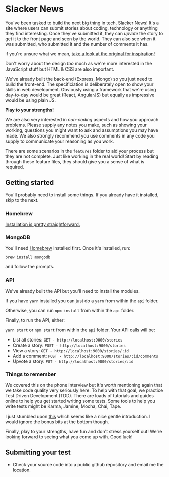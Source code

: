 # Slacker News

You've been tasked to build the next big thing in tech, Slacker News! It's a 
site where users can submit stories about coding, technology or anything they 
find interesting. Once they've submitted it, they can _upvote_ the story to 
get it to the front page and seen by the world. They can also see when it was 
submitted, who submitted it and the number of comments it has. 

if you're unsure what we mean, [take a look at the original for inspiration!](https://news.ycombinator.com/)

Don't worry about the design _too_ much as we're more interested in the 
JavaScript stuff but HTML & CSS are also important. 

We've already built the back-end (Express, Mongo) so you just need to build 
the front-end. The specificiation is deliberately open to show your skills in 
web development. Obviously using a framework that we're using day-to-day would 
be great (React, AngularJS) but equally as impressive would be using plain JS.

**Play to your strengths!**

We are also very interested in _non-coding_ aspects and how you approach
problems. Please supply any notes you make, such as showing your working,
questions you might want to ask and assumptions you may have made. We also
strongly recommend you use comments in any code you supply to communicate
your reasoning as you work.

There are some scenarios in the `features` folder to aid your process but they 
are not complete. Just like working in the real world! Start by reading through
these feature files, they should give you a sense of what is required.

## Getting started

You'll probably need to install some things. If you already have it installed, 
skip to the next.

### Homebrew

[Installation is pretty straightforward.](https://brew.sh/)

### MongoDB

You'll need [Homebrew](https://brew.sh/) installed first. Once it's installed, 
run:

`brew install mongodb`

and follow the prompts.

### API

We've already built the API but you'll need to install the modules. 

If you have `yarn` installed you can just do a `yarn` from within the `api`
folder.

Otherwise, you can run `npm install` from within the `api` folder.

Finally, to run the API, either:

`yarn start` or `npm start` from within the `api` folder. Your API calls will 
be: 

- List all stories: `GET - http://localhost:9000/stories`
- Create a story:   `POST - http://localhost:9000/stories`
- View a story:   `GET - http://localhost:9000/stories/:id`
- Add a comment: `POST - http://localhost:9000/stories/:id/comments`
- Upvote a story: `PUT - http://localhost:9000/stories/:id`

### Things to remember

We covered this on the phone interview but it's worth mentioning again that we 
take code quality very seriously here. To help with that goal, we practice 
Test Driven Development (TDD). There are loads of tutorials and guides online 
to help you get started writing some tests. Some tools to help you write tests 
might be Karma, Jamine, Mocha, Chai, Tape.

I just stumbled upon [this](https://github.com/dwyl/learn-tdd) which seems like 
a nice gentle introduction. I would ignore the bonus bits at the bottom though.

Finally, play to your strengths, have fun and don't stress yourself out! We're 
looking forward to seeing what you come up with. Good luck!

## Submitting your test

- Check your source code into a public github repository and email me the 
location.
